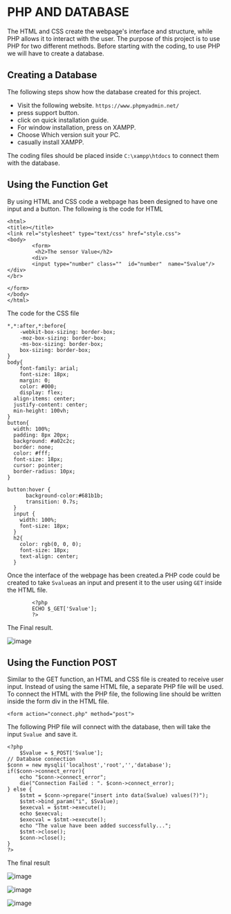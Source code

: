 # PHP AND DATABASE 
The HTML and CSS create the webpage's interface and structure, while PHP allows it to interact with the user. The purpose of this project is to use PHP for two different methods. Before starting with the coding, to use PHP we will have to create a database.
## Creating a Database
The following steps show how the database created for this project.
* Visit the following website.
`https://www.phpmyadmin.net/`
* press support button.
* click on quick installation guide. 
* For window installation, press on XAMPP.
* Choose Which version suit your PC.
* casually install XAMPP.

The coding files should be placed inside `C:\xampp\htdocs` to connect them with the database.

## Using the Function Get 
By using HTML and CSS code a webpage has been designed to have one input and a button. The following is the code for HTML 
```
<html>
<title></title>
<link rel="stylesheet" type="text/css" href="style.css">
<body>
        <form>
         <h2>The sensor Value</h2>
        <div>
        <input type="number" class=""  id="number"  name="Svalue"/>
</div>
</br>
        
</form>
</body>
</html>
```
The  code for the CSS file
```
*,*:after,*:before{
	-webkit-box-sizing: border-box;
	-moz-box-sizing: border-box;
	-ms-box-sizing: border-box;
	box-sizing: border-box;
}
body{
	font-family: arial;
	font-size: 18px;
	margin: 0;
	color: #000;
	display: flex;
  align-items: center;
  justify-content: center;
  min-height: 100vh;
}
button{
  width: 100%;
  padding: 8px 20px;
  background: #a02c2c;
  border: none;
  color: #fff;
  font-size: 18px;
  cursor: pointer;
  border-radius: 10px;
}

button:hover {
      background-color:#681b1b;
      transition: 0.7s;
  }
  input {
    width: 100%;
    font-size: 18px;
  }
  h2{
    color: rgb(0, 0, 0);
    font-size: 18px;
    text-align: center;
  }
```
Once the interface of the webpage has been created.a PHP code could be created to take `Svalue`as an input and present it to the user using `GET` inside the HTML file. 
```
        <?php
        ECHO $_GET['Svalue'];
        ?>
```
The Final result.

![image](https://user-images.githubusercontent.com/108624020/181778788-3091d41f-0974-44f3-88cc-ea5619034a34.png)


## Using the Function POST
Similar to the GET function, an HTML and CSS file is created to receive user input. Instead of using the same HTML file, a separate PHP file will be used. To connect the HTML with the PHP file, the following line should be written inside the form div in the HTML file.
```
<form action="connect.php" method="post">
```
The following PHP file will connect with the database, then will take the input `Svalue `and save it.
```
<?php
    $Svalue = $_POST['Svalue'];
// Database connection
$conn = new mysqli('localhost','root','','database');
if($conn->connect_error){
    echo "$conn->connect_error";
    die("Connection Failed : ". $conn->connect_error);
} else {
    $stmt = $conn->prepare("insert into data(Svalue) values(?)");
    $stmt->bind_param("i", $Svalue);
    $execval = $stmt->execute();
    echo $execval;
    $execval = $stmt->execute();
    echo "The value have been added successfully...";
    $stmt->close();
    $conn->close();
}
?>
```
The final result


![image](https://user-images.githubusercontent.com/108624020/181782365-72e07d90-de0c-4687-a39b-a6e16cd55b67.png)


![image](https://user-images.githubusercontent.com/108624020/181782405-2ba7d6e0-cc4a-455b-aa7a-edfee4384492.png)


![image](https://user-images.githubusercontent.com/108624020/181782500-d2a9bbbe-b806-4a6b-a606-6719b80d3935.png)






